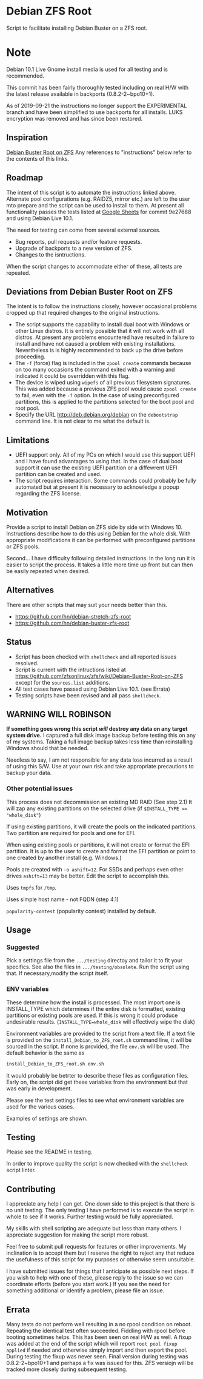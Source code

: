 # Debian ZFS Root

Script to facilitate installing Debian Buster on a ZFS root.

# Note

Debian 10.1 Live Gnome install media is used for all testing and is recommended.

This commit has been fairly thoroughly tested including on real H/W with the latest release available in backports (0.8.2-2~bpo10+1).

As of 2019-09-21 the instructions no longer support the EXPERIMENTAL branch and have been simplified to use backports for all installs. LUKS encryption was removed and has since been restored.

## Inspiration

[Debian Buster Root on ZFS](https://github.com/zfsonlinux/zfs/wiki/Debian-Buster-Root-on-ZFS)
Any references to "instructions" below refer to the contents of this links.

## Roadmap

The intent of this script is to automate the instructions linked above. Alternate pool configurations (e.g. RAIDZ5, mirror etc.) are left to the user mto prepare and the script can be used to install to them. At present all functionality passes the tests listed at [Google Sheets](https://docs.google.com/spreadsheets/d/1F_enjjrheYRwfxnIVbyzsWkdxQesY6dfqt8ElmtgOL8/edit?usp=sharing) for commit 9e27688 and using Debian Live 10.1. 

The need for testing can come from several external sources.

* Bug reports, pull requests and/or feature requests.
* Upgrade of backports to a new version of ZFS.
* Changes to the isntructions.

When the script changes to accommodate either of these, all tests are repeated.

## Deviations from Debian Buster Root on ZFS

The intent is to follow the instructions closely, however occasional problems cropped up that required changes to the original instructions.

* The script supports the capability to install dual boot with Windows or other Linux distros. It is entirely possible that it will not work with all distros. At present any problems encountered have resulted in failure to install and have not caused a problem with existing installations. Nevertheless is is highly recommended to back up the drive before proceeding. 
* The `-f` (force) flag is included in the `zpool create` commands because on too many occasions the command exited with a warning and indicated it could be overridden with this flag.
* The device is wiped using `wipefs` of all previous filesystem signatures. This was added because a previous ZFS pool would cause `zpool create` to fail, even with the `-f` option. In the case of using preconfigured partitions, this is applied to the partitions selected for the boot pool and root pool.
* Specify the URL http://deb.debian.org/debian on the `debootstrap` command line. It is not clear to me what the default is.

## Limitations

* UEFI support only. All of my PCs on which I would use this support UEFI and I have found advantages to using that. In the case of dual boot support it can use the existing UEFI partition or a diffewrent UEFI partition can be created and used.
* The script requires interaction. Some commands could probably be fully automated but at present it is necessary to acknowledge a popup regarding the ZFS license.

## Motivation

Provide a script to install Debian on ZFS side by side with Windows 10. Instructions describe how to do this using Debian for the whole disk. With appropriate modifications it can be performed with preconfigured partitions or ZFS pools.

Second... I have difficulty following detailed instructions. In the long run it is easier to script the process. It takes a little more time up front but can then be easily repeated when desired.

## Alternatives

There are other scripts that may suit your needs better than this.

* https://github.com/hn/debian-stretch-zfs-root
* https://github.com/hn/debian-buster-zfs-root

## Status

* Script has been checked with `shellcheck` and all reported issues resolved.
* Script is current with the intructions listed at https://github.com/zfsonlinux/zfs/wiki/Debian-Buster-Root-on-ZFS except for the `sources.list` additions.
* All test cases have passed using Debian Live 10.1. (see Errata)
* Testing scripts have been revised and all pass `shellcheck`.

## WARNING WILL ROBINSON

**If something goes wrong this script *will* destroy any data on any target system drive.** I captured a full disk image backup before testing this on any of my systems. Taking a full image backup takes less time than reinstalling Windows should that be needed.

Needless to say, I am not responsible for any data loss incurred as a result of using this S/W. Use at your own risk and take appropriate precautions to backup your data.

### Other potential issues

This process does not decommission an existing MD RAID (See step 2.1) It will zap any existing partitions on the selected drive (if `$INSTALL_TYPE == "whole_disk"`)

If using existing partitions, it will create the pools on the indicated partitions. Two partition are required for pools and one for EFI.

When using existing pools or partitions, it will not create or format the EFI partition. It is up to the user to create and format the EFI partition or point to one created by another install (e.g. Windows.)

Pools are created with `-o ashift=12`. For SSDs and perhaps even other drives `ashift=13` may be better. Edit the script to accomplish this.

Uses `tmpfs` for `/tmp`.

Uses simple host name - not FQDN (step 4.1)

`popularity-contest` (popularity contest) installed by default.

## Usage

### Suggested

Pick a settings file from the `.../testing` directoy and tailor it to fit your specifics. See also the files in `.../testing/obsolete`. Run the script using that. If necessary,modify the script itself.

### ENV variables

These determine how the install is processed. The most import one is INSTALL_TYPE which determines if the entire disk is formatted, existing partitions or existing pools are used. If this is wrong it could produce undesirable results. (`INSTALL_TYPE=whole_disk` will effectively wipe the disk)

Environment variables are provided to the script from a text file. If a text file is provided on the `install_Debian_to_ZFS_root.sh` command line, it will be sourced in the script. If none is provided, the file `env.sh` will be used. The default behavior is the same as

```bash
install_Debian_to_ZFS_root.sh env.sh
```

It would probably be betrter to describe these files as configuration files. Early on, the script did get these variables from the environment but that was early in development.

Please see the test settings files to see what environment variables are used for the various cases.

Examples of settings are shown.

## Testing

Please see the README in testing.

In order to improve quality the script is now checked with the `shellcheck` script linter.

## Contributing

I appreciate any help I can get. One down side to this project is that there is no unit testing. The only testing I have performed is to execute the script in whole to see if it works. Further testing would be fully appreciated.

My skills with shell scripting are adequate but less than many others. I appreciate suggestion for making the script more robust.

Feel free to submit pull requests for features or other improvements. My inclination is to accept them but I reserve the right to reject any that reduce the usefulness of this script for my purposes or otherwise seem unsuitable.

I have submitted issues for things that I anticipate as possible next steps. If you wish to help with one of these, please reply to the issue so we can coordinate efforts (before you start work.) If you see the need for something additional or identify a problem, please file an issue.

## Errata

Many tests do not perform well resulting in a no rpool condition on reboot. Repeating the identical test often succeeded. Fiddling with rpool before booting sometimes helps. This has been seen on real H/W as well. A fixup was added at the end of the script which will report `root pool fixup applied` if needed and otherwise simply import and then export the pool. During testing the fixup was never seen. Final version during testing was 0.8.2-2~bpo10+1 and perhaps a fix was issued for this. ZFS versiojn will be tracked more closely during subsequent testing.